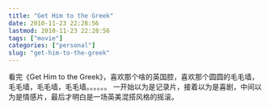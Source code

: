 ```yaml
---
title: "Get Him to the Greek"
date: 2010-11-23 22:28:56
lastmod: 2010-11-23 22:28:56
tags: ["movie"]
categories: ["personal"]
slug: "get-him-to-the-greek"
---
```




看完《Get Him to the
Greek》，喜欢那个啥的英国腔，喜欢那个圆圆的毛毛墙，毛毛墙，毛毛墙，毛毛墙。。。。。。
一开始以为是记录片，接着以为是喜剧，中间以为是情感片，最后才明白是一场英美混搭风格的摇滚。
